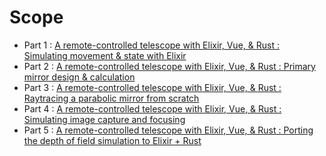 # Scope

- Part 1 : [A remote-controlled telescope with Elixir, Vue, & Rust : Simulating movement & state with Elixir](https://lucassifoni.info/blog/Scope-sim/)
- Part 2 : [A remote-controlled telescope with Elixir, Vue, & Rust : Primary mirror design & calculation](https://lucassifoni.info/blog/Scope-sim-2/)
- Part 3 : [A remote-controlled telescope with Elixir, Vue, & Rust : Raytracing a parabolic mirror from scratch](https://lucassifoni.info/blog/Scope-sim-3/)
- Part 4 : [A remote-controlled telescope with Elixir, Vue, & Rust : Simulating image capture and focusing](https://lucassifoni.info/blog/Scope-sim-4/)
- Part 5 : [A remote-controlled telescope with Elixir, Vue, & Rust : Porting the depth of field simulation to Elixir + Rust](https://lucassifoni.info/blog/Scope-sim-5/)
